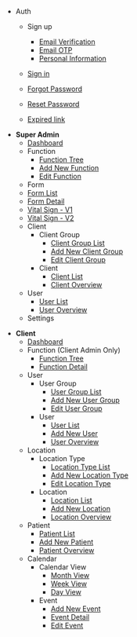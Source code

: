 <!-- - [**<span style="font-size: 1.2em; text-decoration: underline;">Xntral</span>**](/) -->

- Auth  
  - Sign up
    - [Email Verification](Auth/Signup/EmailVerification.md)
    - [Email OTP](Auth/Signup/OTPPage.md)
    - [Personal Information](Auth/Signup/PersonalInformation.md)

  - [Sign in](Auth/Signin/Signin.md)
  - [Forgot Password](Auth/ForgotPassword/ForgotPassword.md)
  - [Reset Password](Auth/ResetPassword/ResetPassword.md)
  - [Expired link](Auth/ExpiredLink/ExpiredLink.md)

<!-- Super Admin -->
- **Super Admin**
  - [Dashboard](SuperAdmin/Dashboard/Dashboard.md)
  - Function 
    - [Function Tree](SuperAdmin/Function/FunctionTree.md)
    - [Add New Function](SuperAdmin/Function/AddNewFunction.md)
    - [Edit Function](SuperAdmin/Function/EditFunction.md)
  - Form
   - [Form List](SuperAdmin/Form/FormList.md)
   - [Form Detail](SuperAdmin/Form/FormDetail.md)
   - [Vital Sign - V1](SuperAdmin/Form/VitalSign/V1.md)
   - [Vital Sign - V2](SuperAdmin/Form/VitalSign/V2.md)
  - Client
    - Client Group
      - [Client Group List](SuperAdmin/Client/ClientGroup/ClientGroupList.md)
      - [Add New Client Group](SuperAdmin/Client/ClientGroup/AddNewClientGroup.md)  
      - [Edit Client Group](SuperAdmin/Client/ClientGroup/EditClientGroup.md)
    - Client
      - [Client List](SuperAdmin/Client/Client/ClientList.md)
      - [Client Overview](SuperAdmin/Client/Client/ClientOverview.md)
  - User
    - [User List](SuperAdmin/User/UserList.md)
    - [User Overview](SuperAdmin/User/UserOverview.md)
  - Settings

<!-- Client -->
- **Client**  
  - [Dashboard](Client/Dashboard/Dashboard.md)
  - Function (Client Admin Only)
    - [Function Tree](Client/Function/FunctionTree.md)
    - [Function Detail](Client/Function/FunctionDetail.md)
  - User
    - User Group
      - [User Group List](Client/User/UserGroup/UserGroupList.md)
      - [Add New User Group](Client/User/UserGroup/AddNewUserGroup.md)
      - [Edit User Group](Client/User/UserGroup/EditUserGroup.md)
    - User
      - [User List](Client/User/User/UserList.md)
      - [Add New User](Client/User/User/AddNewUser.md)
      - [User Overview](Client/User/User/UserOverview.md)
  - Location 
    - Location Type
      - [Location Type List](Client/Location/LocationType/LocationTypeList.md)
      - [Add New Location Type](Client/Location/LocationType/AddNewLocationType.md)
      - [Edit Location Type](Client/Location/LocationType/EditLocationType.md)
    - Location
      - [Location List](Client/Location/Location/LocationList.md)
      - [Add New Location](Client/Location/Location/AddNewLocation.md)
      - [Location Overview](Client/Location/Location/LocationOverview.md) 
  - Patient
    - [Patient List](Client/Patient/PatientList.md)
    - [Add New Patient](Client/Patient/AddNewPatient.md)
    - [Patient Overview](Client/Patient/PatientOverview.md)
  - Calendar
    - Calendar View
      - [Month View](Client/Calendar/MonthView.md)
      - [Week View](Client/Calendar/WeekView.md)
      - [Day View](Client/Calendar/DayView.md)
    - Event
      - [Add New Event](Client/Calendar/Event/AddNewEvent.md)
      - [Event Detail](Client/Calendar/Event/EventDetail.md)
      - [Edit Event](Client/Calendar/Event/EditEvent.md)






